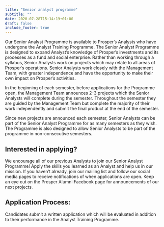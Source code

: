 ```yaml
---
title: "Senior analyst programme"
subtitle: ""
date: 2020-07-28T15:14:19+01:00
draft: false
include_footer: true
---
```


Our Senior Analyst Programme is available to Prosper’s Analysts who have undergone the Analyst Training Programme. The Senior Analyst Programme is designed to expand Analyst’s knowledge of Prosper’s investments and its processes as a fund and social enterprise. Rather than working through a syllabus, Senior Analysts work on projects which may relate to all areas of Prosper’s operations. Senior Analysts work closely with the Management Team, with greater independence and have the opportunity to make their own impact on Prosper’s activities.

In the beginning of each semester, before applications for the Programme open, the Management Team announces 2-3 projects which the Senior Analysts will complete during the semester. Throughout the semester they are guided by the Management Team but complete the majority of their work independently and submit the final product at the end of the semester.

Since new projects are announced each semester, Senior Analysts can be part of the Senior Analyst Programme for as many semesters as they wish. The Programme is also designed to allow Senior Analysts to be part of the programme in non-consecutive semesters.

## Interested in applying? 

We encourage all of our previous Analysts to join our Senior Analyst Programme! Apply the skills you learned as an Analyst and help us in our mission. If you haven’t already, join our mailing list and follow our social media pages to receive notifications of when applications are open. Keep an eye out on the Prosper Alumni Facebook page for announcements of our next projects.

## Application Process:

Candidates submit a written application which will be evaluated in addition to their performance in the Analyst Training Programme.
